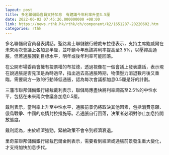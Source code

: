 ```yaml
---
layout: post
title: 多名聯儲局官員支持加息　有建議今年利率升至3.5厘
date: 2022-06-02 07:45:26.000000000 +08:00
link: https://news.rthk.hk/rthk/ch/component/k2/1651287-20220602.htm
categories: rthk
---
```


多名聯儲局官員發表講話。聖路易士聯儲銀行總裁布拉德表示，支持主席鮑威爾在未來兩次會議上各加息半厘，並呼籲今年應該將利率提高至3.5%，以壓抑高通脹，但若通脹回到目標水平，明年或後年利率可能回落。

在公開市場委員會擁有投票權的布拉德，透過視像在一個會議上發表講話，表示現在說通脹是否見頂是為時過早，指出過去高通脹時期，物價壓力消退數月後又重臨，需要局方一致的行動降低通脹，認為每次會議都加息0.5厘是好的計劃。

三藩市聯邦儲備銀行總裁戴利表示，聯儲局應盡快將利率調高至2.5%的中性水平，包括在未來兩次會議各加息0.5厘。

戴利表示，當利率上升至中性水平，通脹前景仍將取決其他因素，包括消費意願、俄烏戰爭、中國的疫情封控措施等。若通脹自行回落，決策者必須對停止加息持開放態度。

戴利認為，由於經濟強勁，緊縮政策不會令到經濟衰退。

里奇蒙聯邦儲備銀行總裁巴爾金則表示，需要看到經濟或通脹前景發生重大變化，才支持加快加息步代。

